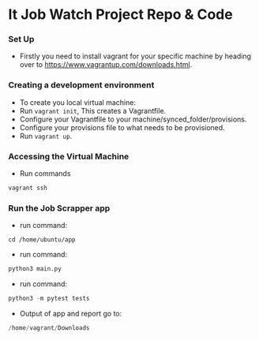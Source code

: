 # It Job Watch Project Repo & Code

### Set Up
- Firstly you need to install vagrant for your specific machine by heading over to https://www.vagrantup.com/downloads.html.

### Creating a development environment
- To create you local virtual machine:
- Run `vagrant init`, This creates a Vagrantfile.
- Configure your Vagrantfile to your machine/synced_folder/provisions.
- Configure your provisions file to what needs to be provisioned.
- Run `vagrant up`.

### Accessing the Virtual Machine
- Run commands
```python
vagrant ssh
```

### Run the Job Scrapper app
- run command:
```
cd /home/ubuntu/app
```
- run command:

```python
python3 main.py
```
- run command:

```python
python3 -m pytest tests
```
- Output of app and report go to:

```python
/home/vagrant/Downloads
```
